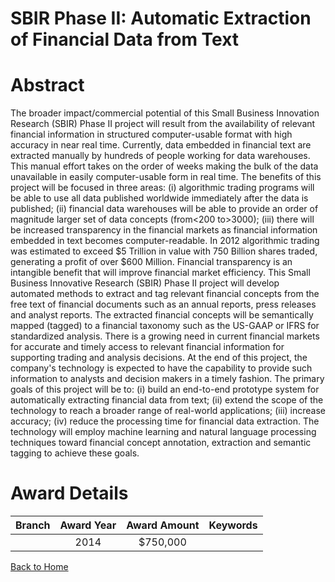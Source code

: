 
SBIR Phase II: Automatic Extraction of Financial Data from Text
===============================================================

# Abstract


The broader impact/commercial potential of this Small Business Innovation Research (SBIR) Phase II project will result from the availability of relevant financial information in structured computer-usable format with high accuracy in near real time. Currently, data embedded in financial text are extracted manually by hundreds of people working for data warehouses. This manual effort takes on the order of weeks making the bulk of the data unavailable in easily computer-usable form in real time. The benefits of this project will be focused in three areas: (i) algorithmic trading programs will be able to use all data published worldwide immediately after the data is published; (ii) financial data warehouses will be able to provide an order of magnitude larger set of data concepts (from<200 to>3000); (iii) there will be increased transparency in the financial markets as financial information embedded in text becomes computer-readable. In 2012 algorithmic trading was estimated to exceed $5 Trillion in value with 750 Billion shares traded, generating a profit of over $600 Million. Financial transparency is an intangible benefit that will improve financial market efficiency. This Small Business Innovative Research (SBIR) Phase II project will develop automated methods to extract and tag relevant financial concepts from the free text of financial documents such as an annual reports, press releases and analyst reports. The extracted financial concepts will be semantically mapped (tagged) to a financial taxonomy such as the US-GAAP or IFRS for standardized analysis. There is a growing need in current financial markets for accurate and timely access to relevant financial information for supporting trading and analysis decisions. At the end of this project, the company&#039;s technology is expected to have the capability to provide such information to analysts and decision makers in a timely fashion. The primary goals of this project will be to: (i) build an end-to-end prototype system for automatically extracting financial data from text; (ii) extend the scope of the technology to reach a broader range of real-world applications; (iii) increase accuracy; (iv) reduce the processing time for financial data extraction. The technology will employ machine learning and natural language processing techniques toward financial concept annotation, extraction and semantic tagging to achieve these goals.  

# Award Details

|Branch|Award Year|Award Amount|Keywords|
| :---: | :---: | :---: | :---: |
||2014|$750,000||
  
  


[Back to Home](https://github.com/chrischow/dod_sbir_awards/Reports/JT/#165)